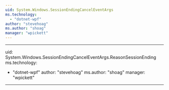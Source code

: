 ```yaml
---
uid: System.Windows.SessionEndingCancelEventArgs
ms.technology: 
  - "dotnet-wpf"
author: "stevehoag"
ms.author: "shoag"
manager: "wpickett"
---
```


---
uid: System.Windows.SessionEndingCancelEventArgs.ReasonSessionEnding
ms.technology: 
  - "dotnet-wpf"
author: "stevehoag"
ms.author: "shoag"
manager: "wpickett"
---
